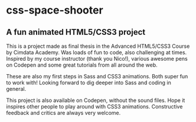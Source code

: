 # css-space-shooter
## A fun animated HTML5/CSS3 project

This is a project made as final thesis in the Advanced HTML5/CSS3 Course by Cimdata Academy. Was loads of fun to code, also challenging at times. Inspired by my course instructor (thank you Nico!), various awesome pens on Codepen and some great tutorials from all around the web.

These are also my first steps in Sass and CSS3 animations. Both super fun to work with! Looking forward to dig deeper into Sass and coding in general.

This project is also available on Codepen, without the sound files. Hope it inspires other people to play around with CSS3 animations. Constructive feedback and critics are always very welcome.
